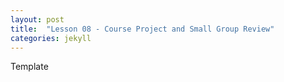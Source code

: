 ```yaml
---
layout: post
title:  "Lesson 08 - Course Project and Small Group Review"
categories: jekyll 
---
```


Template
